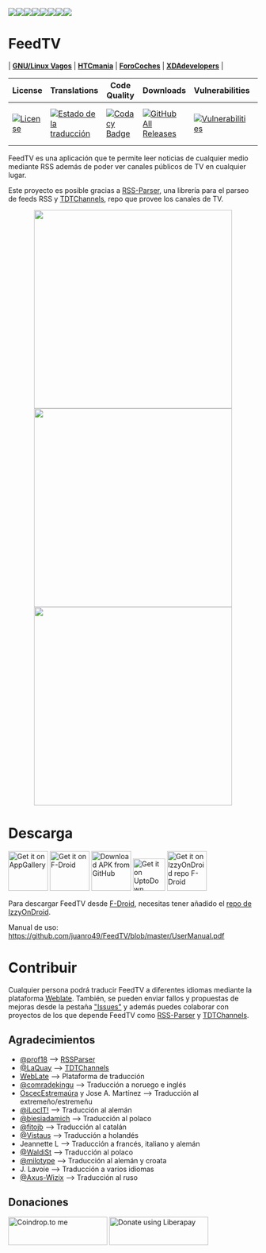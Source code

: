 [![](https://sourcerer.io/fame/juanro49/juanro49/FeedTV/images/0)](https://sourcerer.io/fame/juanro49/juanro49/FeedTV/links/0)[![](https://sourcerer.io/fame/juanro49/juanro49/FeedTV/images/1)](https://sourcerer.io/fame/juanro49/juanro49/FeedTV/links/1)[![](https://sourcerer.io/fame/juanro49/juanro49/FeedTV/images/2)](https://sourcerer.io/fame/juanro49/juanro49/FeedTV/links/2)[![](https://sourcerer.io/fame/juanro49/juanro49/FeedTV/images/3)](https://sourcerer.io/fame/juanro49/juanro49/FeedTV/links/3)[![](https://sourcerer.io/fame/juanro49/juanro49/FeedTV/images/4)](https://sourcerer.io/fame/juanro49/juanro49/FeedTV/links/4)[![](https://sourcerer.io/fame/juanro49/juanro49/FeedTV/images/5)](https://sourcerer.io/fame/juanro49/juanro49/FeedTV/links/5)[![](https://sourcerer.io/fame/juanro49/juanro49/FeedTV/images/6)](https://sourcerer.io/fame/juanro49/juanro49/FeedTV/links/6)[![](https://sourcerer.io/fame/juanro49/juanro49/FeedTV/images/7)](https://sourcerer.io/fame/juanro49/juanro49/FeedTV/links/7)

# FeedTV

| [**GNU/Linux Vagos**](https://gnulinuxvagos.es/topic/10896-appopen-source-feedtv-noticias-y-tv-desde-cualquier-lugar/) | [**HTCmania**](https://www.htcmania.com/showthread.php?t=1545924) | [**ForoCoches**](https://www.forocoches.com/foro/showthread.php?t=7867328) | [**XDAdevelopers**](https://forum.xda-developers.com/android/apps-games/app-feedtv-news-tv-t4082141) |

| License | Translations | Code Quality | Downloads | Vulnerabilities | Dependences | Bugs |
|---|---|---|---|---|---|---|
| [![License](https://img.shields.io/badge/License-Apache%202.0-blue.svg)](https://opensource.org/licenses/Apache-2.0) | [![Estado de la traducción](https://hosted.weblate.org/widgets/feedtv/-/svg-badge.svg)](https://hosted.weblate.org/engage/feedtv/?utm_source=widget) | [![Codacy Badge](https://api.codacy.com/project/badge/Grade/37fe446752b94703a745172c36a049bc)](https://www.codacy.com/app/juanro49/FeedTV?utm_source=github.com&amp;utm_medium=referral&amp;utm_content=juanro49/FeedTV&amp;utm_campaign=Badge_Grade) | [![GitHub All Releases](https://img.shields.io/github/downloads/juanro49/feedtv/total.svg)](https://github.com/juanro49/FeedTV/blob/master/README.md#descarga) | [![Vulnerabilities](https://sonarcloud.io/api/project_badges/measure?project=juanro49_FeedTV&metric=vulnerabilities)](https://sonarcloud.io/dashboard?id=juanro49_FeedTV) | [![Libraries.io dependency status for GitHub repo](https://img.shields.io/librariesio/github/juanro49/feedtv.svg)](https://libraries.io/github/juanro49/FeedTV) | [![Bugs](https://sonarcloud.io/api/project_badges/measure?project=juanro49_FeedTV&metric=bugs)](https://sonarcloud.io/dashboard?id=juanro49_FeedTV) |


FeedTV es una aplicación que te permite leer noticias de cualquier medio mediante RSS además de poder ver canales públicos de TV en cualquier lugar.

Este proyecto es posible gracias a [RSS-Parser](https://github.com/prof18/RSS-Parser), una librería para el parseo de feeds RSS y [TDTChannels](https://github.com/LaQuay/TDTChannels), repo que provee los canales de TV.

<p align="center"><img src="https://github.com/juanro49/FeedTV/blob/master/fastlane/metadata/android/es-ES/images/phoneScreenshots/FeedTV_01.png" height="400"> <img src="https://github.com/juanro49/FeedTV/blob/master/fastlane/metadata/android/es-ES/images/phoneScreenshots/FeedTV_03.png" height="400"> <img src="https://github.com/juanro49/FeedTV/blob/master/fastlane/metadata/android/es-ES/images/phoneScreenshots/FeedTV_04.png" height="400"></p>

# Descarga
[<img src="https://huaweimobileservices.com/wp-content/uploads/2019/12/AppGallery_DownlaodBadge_ENG.png" alt="Get it on AppGallery" height="80">](https://appgallery.cloud.huawei.com/ag/n/app/C100875081?channelId=InstaTecno&referrer=InstaTecno.com&id=c2e0bc5b7a5a4701a40ba87a8c01703e&s=E358F120887535BD012D71E8A26486D98647173F4960DD383691DC32D55D3F5F&detailType=0&v= ) [<img src="https://fdroid.gitlab.io/artwork/badge/get-it-on-es-es.png" alt="Get it on F-Droid" height="80">](https://f-droid.org/app/org.juanro.feedtv) [<img src="https://user-images.githubusercontent.com/663460/26973090-f8fdc986-4d14-11e7-995a-e7c5e79ed925.png" alt="Download APK from GitHub" height="80">](https://github.com/juanro49/FeedTV/releases/latest) [<img src="https://stc.utdstc.com/img/download-uptodown1.png" alt="Get it on UptoDown" height="65">](https://feedtv.uptodown.com/android) [<img src="https://gitlab.com/IzzyOnDroid/repo/-/raw/master/assets/IzzyOnDroid.png" alt="Get it on IzzyOnDroid repo F-Droid" height="80">](https://apt.izzysoft.de/fdroid/index/apk/org.juanro.feedtv)

Para descargar FeedTV desde [F-Droid](https://instatecno.com/f-droid-store-opensource/), necesitas tener añadido el [repo de IzzyOnDroid](https://apt.izzysoft.de/fdroid/repo?fingerprint=3BF0D6ABFEAE2F401707B6D966BE743BF0EEE49C2561B9BA39073711F628937A).

Manual de uso: https://github.com/juanro49/FeedTV/blob/master/UserManual.pdf

# Contribuir
Cualquier persona podrá traducir FeedTV a diferentes idiomas mediante la plataforma [Weblate](https://hosted.weblate.org/projects/feedtv/). También, se pueden enviar fallos y propuestas de mejoras desde la pestaña ["Issues"](https://github.com/juanro49/FeedTV/issues) y además puedes colaborar con proyectos de los que depende FeedTV como [RSS-Parser](https://github.com/prof18/RSS-Parser) y [TDTChannels](https://github.com/LaQuay/TDTChannels).

## Agradecimientos
- [@prof18](https://github.com/prof18) --> [RSSParser](https://github.com/prof18/RSS-Parser)
- [@LaQuay](https://github.com/LaQuay) --> [TDTChannels](https://github.com/LaQuay/TDTChannels)
- [WebLate](https://hosted.weblate.org/projects/feedtv/) --> Plataforma de traducción
- [@comradekingu](https://github.com/comradekingu) --> Traducción a noruego e inglés
- [OscecEstremaúra](https://oscecestremaura.wordpress.com/) y Jose A. Martínez --> Traducción al extremeño/estremeñu
- [@iLocIT!](https://github.com/ilocit) --> Traducción al alemán
- [@biesiadamich](https://github.com/biesiadamich) --> Traducción al polaco
- [@fitojb](https://github.com/fitojb) --> Traducción al catalán
- [@Vistaus](https://github.com/Vistaus) --> Traducción a holandés
- Jeannette L --> Traducción a francés, italiano y alemán
- [@WaldiSt](https://github.com/WaldiSt) --> Traducción al polaco
- [@milotype](https://github.com/milotype) --> Traducción al alemán y croata
- J. Lavoie --> Traducción a varios idiomas
- [@Axus-Wizix](https://github.com/Axus-Wizix) --> Traducción al ruso

## Donaciones
[<img src="https://coindrop.to/embed-button.png" border-radius="10px" height="57" width="200px" alt="Coindrop.to me">](https://coindrop.to/juanro49) [<img alt="Donate using Liberapay" border-radius="10px" height="57" width="200px" src="https://liberapay.com/assets/widgets/donate.svg">](https://liberapay.com/juanro49/donate)

